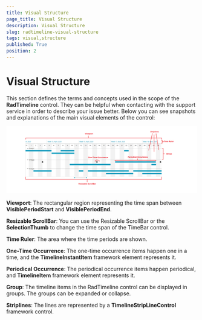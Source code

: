 ```yaml
---
title: Visual Structure
page_title: Visual Structure
description: Visual Structure
slug: radtimeline-visual-structure
tags: visual,structure
published: True
position: 2
---
```


# Visual Structure

This section defines the terms and concepts used in the scope of the __RadTimeline__ control. They can be helpful when contacting with the support service in order to describe your issue better. Below you can see snapshots and explanations of the main visual elements of the control:

![](images/timeline_visualstructure_main.PNG)

__Viewport__: The rectangular region representing the time span between __VisiblePeriodStart__ and __VisiblePeriodEnd__. 

__Resizable ScrollBar__: You can use the Resizable ScrollBar or the __SelectionThumb__ to change the time span of the TimeBar control.

__Time Ruler__: The area where the time periods are shown.

__One-Time Occurrence__: The one-time occurrence items happen one in a time, and the __TimelineInstantItem__ framework element represents it.

__Periodical Occurrence__: The periodical occurrence items happen periodical, and __TimelineItem__ framework element represents it.

__Group__: The timeline items in the RadTimeline control can be displayed in groups. The groups can be expanded or collapse.

__Striplines__: The lines are represented by a __TimelineStripLineControl__ framework control.




